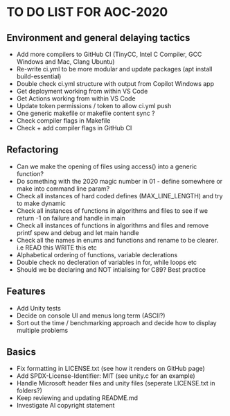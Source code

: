 # TO DO LIST FOR AOC-2020

## Environment and general delaying tactics

- Add more compilers to GitHub CI (TinyCC, Intel C Compiler, GCC Windows and Mac, Clang Ubuntu)
- Re-write ci.yml to be more modular and update packages (apt install build-essential)
- Double check ci.yml structure with output from Copilot Windows app
- Get deployment working from within VS Code
- Get Actions working from within VS Code
- Update token permissions / token to allow ci.yml push
- One generic makefile or makefile content sync ?
- Check compiler flags in Makefile
- Check + add compiler flags in GitHub CI

## Refactoring

- Can we make the opening of files using access() into a generic function?
- Do something with the 2020 magic number in 01 - define somewhere or make into command line param?
- Check all instances of hard coded defines (MAX_LINE_LENGTH) and try to make dynamic
- Check all instances of functions in algorithms and files to see if we return -1 on failure and
    handle in main
- Check all instances of functions in algorithms and files and remove printf spew and debug and let
    main handle
- Check all the names in enums and functions and rename to be clearer. i.e READ this WRITE this etc
- Alphabetical ordering of functions, variable declerations
- Double check no decleration of variables in for, while loops etc
- Should we be declaring and NOT intialising for C89? Best practice

## Features

- Add Unity tests
- Decide on console UI and menus long term (ASCII?)
- Sort out the time / benchmarking approach and decide how to display multiple problems

## Basics

- Fix formatting in LICENSE.txt (see how it renders on GitHub page)
- Add SPDX-License-Identifier: MIT (see unity.c for an example)
- Handle Microsoft header files and unity files (seperate LICENSE.txt in folders?)
- Keep reviewing and updating README.md
- Investigate AI copyright statement  